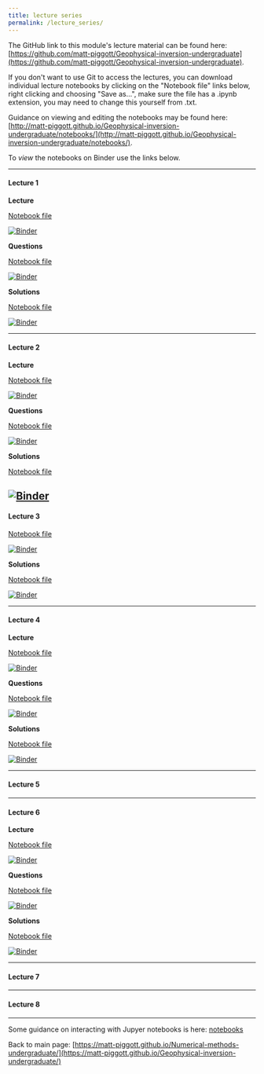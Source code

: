 ```yaml
---
title: lecture series
permalink: /lecture_series/
---
```


The GitHub link to this module's lecture material can be found here:
[https://github.com/matt-piggott/Geophysical-inversion-undergraduate](https://github.com/matt-piggott/Geophysical-inversion-undergraduate).


If you don't want to use Git to access the lectures, you can download individual lecture notebooks by clicking on the "Notebook file" links below, right clicking and choosing "Save as...", make sure the file has a .ipynb extension, you may need to change this yourself from .txt.

Guidance on viewing and editing the notebooks may be found here:
[http://matt-piggott.github.io/Geophysical-inversion-undergraduate/notebooks/](http://matt-piggott.github.io/Geophysical-inversion-undergraduate/notebooks/).

To *view* the notebooks on Binder use the links below.


---

#### Lecture 1

**Lecture**

[Notebook file](https://raw.githubusercontent.com/matt-piggott/Geophysical-inversion-undergraduate/main/lectures/L1/L1.ipynb)

[![Binder](https://mybinder.org/badge_logo.svg)](https://mybinder.org/v2/gh/matt-piggott/Geophysical-inversion-undergraduate/HEAD?filepath=lectures%2FL1%2FL1.ipynb)

**Questions**

[Notebook file](https://raw.githubusercontent.com/matt-piggott/Geophysical-inversion-undergraduate/main/lectures/L1/L1-homework.ipynb)

[![Binder](https://mybinder.org/badge_logo.svg)](https://mybinder.org/v2/gh/matt-piggott/Geophysical-inversion-undergraduate/HEAD?filepath=lectures%2FL1%2FL1-homework.ipynb)

**Solutions**

[Notebook file](https://raw.githubusercontent.com/matt-piggott/Geophysical-inversion-undergraduate/main/lectures/L1/L1-homework-solutions.ipynb)

[![Binder](https://mybinder.org/badge_logo.svg)](https://mybinder.org/v2/gh/matt-piggott/Geophysical-inversion-undergraduate/HEAD?filepath=lectures%2FL1%2FL1-homework-solutions.ipynb)


---

#### Lecture 2

**Lecture**

[Notebook file](https://raw.githubusercontent.com/matt-piggott/Geophysical-inversion-undergraduate/main/lectures/L2/L2.ipynb)

[![Binder](https://mybinder.org/badge_logo.svg)](https://mybinder.org/v2/gh/matt-piggott/Geophysical-inversion-undergraduate/HEAD?filepath=lectures%2FL2%2FL2.ipynb)

**Questions**

[Notebook file](https://raw.githubusercontent.com/matt-piggott/Geophysical-inversion-undergraduate/main/lectures/L2/L2-homework.ipynb)

[![Binder](https://mybinder.org/badge_logo.svg)](https://mybinder.org/v2/gh/matt-piggott/Geophysical-inversion-undergraduate/HEAD?filepath=lectures%2FL2%2FL2-homework.ipynb)

**Solutions**

[Notebook file](https://raw.githubusercontent.com/matt-piggott/Geophysical-inversion-undergraduate/main/lectures/L2/L2-homework-solutions.ipynb)

[![Binder](https://mybinder.org/badge_logo.svg)](https://mybinder.org/v2/gh/matt-piggott/Geophysical-inversion-undergraduate/HEAD?filepath=lectures%2FL2%2FL2-homework-solutions.ipynb)
---

#### Lecture 3

[Notebook file](https://raw.githubusercontent.com/matt-piggott/Geophysical-inversion-undergraduate/main/lectures/L3/L3.ipynb)

[![Binder](https://mybinder.org/badge_logo.svg)](https://mybinder.org/v2/gh/matt-piggott/Geophysical-inversion-undergraduate/HEAD?filepath=lectures%2FL4%2FL3.ipynb)

**Solutions**

[Notebook file](https://raw.githubusercontent.com/matt-piggott/Geophysical-inversion-undergraduate/main/lectures/L3/L3-solutions.ipynb)

[![Binder](https://mybinder.org/badge_logo.svg)](https://mybinder.org/v2/gh/matt-piggott/Geophysical-inversion-undergraduate/HEAD?filepath=lectures%2FL4%2FL3-solutions.ipynb)

---

#### Lecture 4

**Lecture**

[Notebook file](https://raw.githubusercontent.com/matt-piggott/Geophysical-inversion-undergraduate/main/lectures/L4/L4.ipynb)

[![Binder](https://mybinder.org/badge_logo.svg)](https://mybinder.org/v2/gh/matt-piggott/Geophysical-inversion-undergraduate/HEAD?filepath=lectures%2FL4%2FL4.ipynb)

**Questions**

[Notebook file](https://raw.githubusercontent.com/matt-piggott/Geophysical-inversion-undergraduate/main/lectures/L4/L4-homework.ipynb)

[![Binder](https://mybinder.org/badge_logo.svg)](https://mybinder.org/v2/gh/matt-piggott/Geophysical-inversion-undergraduate/HEAD?filepath=lectures%2FL4%2FL4-homework.ipynb)

**Solutions**

[Notebook file](https://raw.githubusercontent.com/matt-piggott/Geophysical-inversion-undergraduate/main/lectures/L4/L4-homework-solutions.ipynb)

[![Binder](https://mybinder.org/badge_logo.svg)](https://mybinder.org/v2/gh/matt-piggott/Geophysical-inversion-undergraduate/HEAD?filepath=lectures%2FL4%2FL4-homework-solutions.ipynb)

---

#### Lecture 5


---

#### Lecture 6

**Lecture**

[Notebook file](https://raw.githubusercontent.com/matt-piggott/Geophysical-inversion-undergraduate/main/lectures/L6/L6.ipynb)

[![Binder](https://mybinder.org/badge_logo.svg)](https://mybinder.org/v2/gh/matt-piggott/Geophysical-inversion-undergraduate/HEAD?filepath=lectures%2FL6%2FL6.ipynb)

**Questions**

[Notebook file](https://raw.githubusercontent.com/matt-piggott/Geophysical-inversion-undergraduate/main/lectures/L6/L6-homework.ipynb)

[![Binder](https://mybinder.org/badge_logo.svg)](https://mybinder.org/v2/gh/matt-piggott/Geophysical-inversion-undergraduate/HEAD?filepath=lectures%2FL6%2FL6-homework.ipynb)

**Solutions**

[Notebook file](https://raw.githubusercontent.com/matt-piggott/Geophysical-inversion-undergraduate/main/lectures/L6/L6-homework-solutions.ipynb)

[![Binder](https://mybinder.org/badge_logo.svg)](https://mybinder.org/v2/gh/matt-piggott/Geophysical-inversion-undergraduate/HEAD?filepath=lectures%2FL6%2FL6-homework-solutions.ipynb)

---

#### Lecture 7


---

#### Lecture 8




---


Some guidance on interacting with Jupyer notebooks is here: [notebooks](https://matt-piggott.github.io/Geophysical-inversion-undergraduate/notebooks/)


Back to main page: [https://matt-piggott.github.io/Numerical-methods-undergraduate/](https://matt-piggott.github.io/Geophysical-inversion-undergraduate/)
